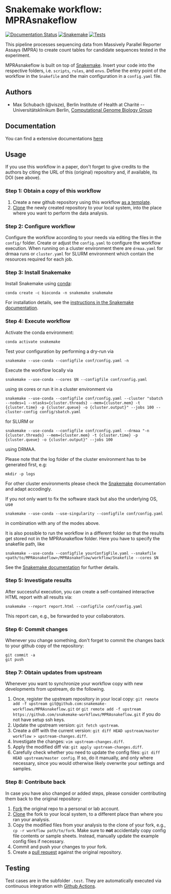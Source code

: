# Snakemake workflow: MPRAsnakeflow

[![Documentation Status](https://readthedocs.org/projects/mprasnakeflow/badge/?version=latest)](https://mprasnakeflow.readthedocs.io/en/latest/?badge=latest)
[![Snakemake](https://img.shields.io/badge/snakemake-≥7.2.1-brightgreen.svg)](https://snakemake.bitbucket.io)
[![Tests](https://github.com/kircherlab/MPRAsnakeflow/actions/workflows/main.yml/badge.svg)](https://github.com/kircherlab/MPRAsnakeflow/actions/workflows/main.yml)

This pipeline processes sequencing data from Massively Parallel Reporter Assays (MPRA) to create count tables for candidate sequences tested in the experiment.

MPRAsnakeflow is built on top of [Snakemake](https://snakemake.readthedocs.io). Insert your code into the respective folders, i.e. ``scripts``, ``rules``, and ``envs``. Define the entry point of the workflow in the ``Snakefile`` and the main configuration in a ``config.yaml`` file.

## Authors

* Max Schubach (@visze), Berlin Institute of Health at Charité -- Universitätsklinikum Berlin, [Computational Genome Biology Group](https://kircherlab.bihealth.org)

## Documentation

You can find a extensive documentations [here](https://mprasnakeflow.readthedocs.io)


## Usage

If you use this workflow in a paper, don't forget to give credits to the authors by citing the URL of this (original) repository and, if available, its DOI (see above). 

### Step 1: Obtain a copy of this workflow

1. Create a new github repository using this workflow [as a template](https://help.github.com/en/articles/creating-a-repository-from-a-template).
2. [Clone](https://help.github.com/en/articles/cloning-a-repository) the newly created repository to your local system, into the place where you want to perform the data analysis.

### Step 2: Configure workflow

Configure the workflow according to your needs via editing the files in the `config/` folder. Create or adjust the `config.yaml` to configure the workflow execution. When running on a cluster environment there are `drmaa.yaml` for drmaa runs or `cluster.yaml` for SLURM environment which contain the resources required for each job.

### Step 3: Install Snakemake

Install Snakemake using [conda](https://conda.io/projects/conda/en/latest/user-guide/install/index.html):

    conda create -c bioconda -n snakemake snakemake

For installation details, see the [instructions in the Snakemake documentation](https://snakemake.readthedocs.io/en/stable/getting_started/installation.html).

### Step 4: Execute workflow

Activate the conda environment:

    conda activate snakemake

Test your configuration by performing a dry-run via

    snakemake --use-conda --configfile conf/config.yaml -n

Execute the workflow locally via

    snakemake --use-conda --cores $N --configfile conf/config.yaml

using `$N` cores or run it in a cluster environment via

    snakemake --use-conda --configfile conf/config.yaml --cluster "sbatch --nodes=1 --ntasks={cluster.threads} --mem={cluster.mem} -t {cluster.time} -p {cluster.queue} -o {cluster.output}" --jobs 100 --cluster-config config/sbatch.yaml

for SLURM or

    snakemake --use-conda --configfile conf/config.yaml --drmaa "-n {cluster.threads} --mem={cluster.mem} -t {cluster.time} -p {cluster.queue} -o {cluster.output}" --jobs 100

using DRMAA.

Please note that the log folder of the cluster environment has to be generated first, e.g:

    mkdir -p logs

For other cluster environments please check the [Snakemake](https://snakemake.readthedocs.io) documentation and adapt accodingly.

If you not only want to fix the software stack but also the underlying OS, use

    snakemake --use-conda --use-singularity --configfile conf/config.yaml

in combination with any of the modes above.

It is also possible to run the workflow in a different folder so that the results get stored not in the MPRAsnakeflow folder. Here you have to specify the snakefile path, like

    snakemake --use-conda --configfile yourConfigFile.yaml --snakefile <path/to/MPRAsnakeflow>/MPRAsnakeflow/workflow/Snakefile --cores $N

See the [Snakemake documentation](https://snakemake.readthedocs.io/en/stable/executable.html) for further details.

### Step 5: Investigate results

After successful execution, you can create a self-contained interactive HTML report with all results via:

    snakemake --report report.html --configfile conf/config.yaml

This report can, e.g., be forwarded to your collaborators.

### Step 6: Commit changes

Whenever you change something, don't forget to commit the changes back to your github copy of the repository:

    git commit -a
    git push

### Step 7: Obtain updates from upstream

Whenever you want to synchronize your workflow copy with new developments from upstream, do the following.

1. Once, register the upstream repository in your local copy: `git remote add -f upstream git@github.com:snakemake-workflows/MPRAsnakeflow.git` or `git remote add -f upstream https://github.com/snakemake-workflows/MPRAsnakeflow.git` if you do not have setup ssh keys.
2. Update the upstream version: `git fetch upstream`.
3. Create a diff with the current version: `git diff HEAD upstream/master workflow > upstream-changes.diff`.
4. Investigate the changes: `vim upstream-changes.diff`.
5. Apply the modified diff via: `git apply upstream-changes.diff`.
6. Carefully check whether you need to update the config files: `git diff HEAD upstream/master config`. If so, do it manually, and only where necessary, since you would otherwise likely overwrite your settings and samples.


### Step 8: Contribute back

In case you have also changed or added steps, please consider contributing them back to the original repository:

1. [Fork](https://help.github.com/en/articles/fork-a-repo) the original repo to a personal or lab account.
2. [Clone](https://help.github.com/en/articles/cloning-a-repository) the fork to your local system, to a different place than where you ran your analysis.
3. Copy the modified files from your analysis to the clone of your fork, e.g., `cp -r workflow path/to/fork`. Make sure to **not** accidentally copy config file contents or sample sheets. Instead, manually update the example config files if necessary.
4. Commit and push your changes to your fork.
5. Create a [pull request](https://help.github.com/en/articles/creating-a-pull-request) against the original repository.

## Testing

Test cases are in the subfolder `.test`. They are automatically executed via continuous integration with [Github Actions](https://github.com/features/actions).

